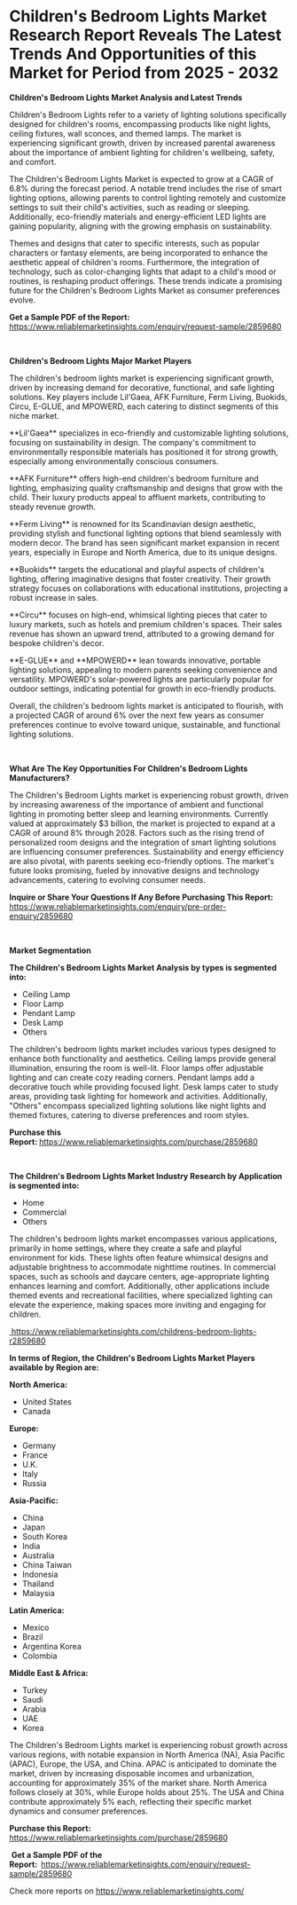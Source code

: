 <p><h1>Children's Bedroom Lights Market Research Report Reveals The Latest Trends And Opportunities of this Market for Period from 2025 - 2032</h1></p><p><strong>Children's Bedroom Lights Market Analysis and Latest Trends</strong></p>
<p><p>Children's Bedroom Lights refer to a variety of lighting solutions specifically designed for children's rooms, encompassing products like night lights, ceiling fixtures, wall sconces, and themed lamps. The market is experiencing significant growth, driven by increased parental awareness about the importance of ambient lighting for children's wellbeing, safety, and comfort. </p><p>The Children's Bedroom Lights Market is expected to grow at a CAGR of 6.8% during the forecast period. A notable trend includes the rise of smart lighting options, allowing parents to control lighting remotely and customize settings to suit their child's activities, such as reading or sleeping. Additionally, eco-friendly materials and energy-efficient LED lights are gaining popularity, aligning with the growing emphasis on sustainability.</p><p>Themes and designs that cater to specific interests, such as popular characters or fantasy elements, are being incorporated to enhance the aesthetic appeal of children's rooms. Furthermore, the integration of technology, such as color-changing lights that adapt to a child's mood or routines, is reshaping product offerings. These trends indicate a promising future for the Children's Bedroom Lights Market as consumer preferences evolve.</p></p>
<p><strong>Get a Sample PDF of the Report:&nbsp;</strong> <a href="https://www.reliablemarketinsights.com/enquiry/request-sample/2859680?utm_campaign=2102&utm_medium=2&utm_source=Github&utm_content=ia&utm_term=12032025&utm_id=childrens-bedroom-lights">https://www.reliablemarketinsights.com/enquiry/request-sample/2859680</a></p>
<p>&nbsp;</p>
<p><strong>Children's Bedroom Lights Major Market Players</strong></p>
<p><p>The children's bedroom lights market is experiencing significant growth, driven by increasing demand for decorative, functional, and safe lighting solutions. Key players include Lil'Gaea, AFK Furniture, Ferm Living, Buokids, Circu, E-GLUE, and MPOWERD, each catering to distinct segments of this niche market.</p><p>**Lil'Gaea** specializes in eco-friendly and customizable lighting solutions, focusing on sustainability in design. The company's commitment to environmentally responsible materials has positioned it for strong growth, especially among environmentally conscious consumers. </p><p>**AFK Furniture** offers high-end children's bedroom furniture and lighting, emphasizing quality craftsmanship and designs that grow with the child. Their luxury products appeal to affluent markets, contributing to steady revenue growth.</p><p>**Ferm Living** is renowned for its Scandinavian design aesthetic, providing stylish and functional lighting options that blend seamlessly with modern decor. The brand has seen significant market expansion in recent years, especially in Europe and North America, due to its unique designs.</p><p>**Buokids** targets the educational and playful aspects of children's lighting, offering imaginative designs that foster creativity. Their growth strategy focuses on collaborations with educational institutions, projecting a robust increase in sales.</p><p>**Circu** focuses on high-end, whimsical lighting pieces that cater to luxury markets, such as hotels and premium children's spaces. Their sales revenue has shown an upward trend, attributed to a growing demand for bespoke children's decor.</p><p>**E-GLUE** and **MPOWERD** lean towards innovative, portable lighting solutions, appealing to modern parents seeking convenience and versatility. MPOWERD's solar-powered lights are particularly popular for outdoor settings, indicating potential for growth in eco-friendly products.</p><p>Overall, the children's bedroom lights market is anticipated to flourish, with a projected CAGR of around 6% over the next few years as consumer preferences continue to evolve toward unique, sustainable, and functional lighting solutions.</p></p>
<p>&nbsp;</p>
<p><strong>What Are The Key Opportunities For Children's Bedroom Lights Manufacturers?</strong></p>
<p><p>The Children's Bedroom Lights market is experiencing robust growth, driven by increasing awareness of the importance of ambient and functional lighting in promoting better sleep and learning environments. Currently valued at approximately $3 billion, the market is projected to expand at a CAGR of around 8% through 2028. Factors such as the rising trend of personalized room designs and the integration of smart lighting solutions are influencing consumer preferences. Sustainability and energy efficiency are also pivotal, with parents seeking eco-friendly options. The market's future looks promising, fueled by innovative designs and technology advancements, catering to evolving consumer needs.</p></p>
<p><strong>Inquire or Share Your Questions If Any Before Purchasing This Report:</strong> <a href="https://www.reliablemarketinsights.com/enquiry/pre-order-enquiry/2859680?utm_campaign=2102&utm_medium=2&utm_source=Github&utm_content=ia&utm_term=12032025&utm_id=childrens-bedroom-lights">https://www.reliablemarketinsights.com/enquiry/pre-order-enquiry/2859680</a></p>
<p>&nbsp;</p>
<p><strong>Market Segmentation</strong></p>
<p><strong>The Children's Bedroom Lights Market Analysis by types is segmented into:</strong></p>
<p><ul><li>Ceiling Lamp</li><li>Floor Lamp</li><li>Pendant Lamp</li><li>Desk Lamp</li><li>Others</li></ul></p>
<p><p>The children's bedroom lights market includes various types designed to enhance both functionality and aesthetics. Ceiling lamps provide general illumination, ensuring the room is well-lit. Floor lamps offer adjustable lighting and can create cozy reading corners. Pendant lamps add a decorative touch while providing focused light. Desk lamps cater to study areas, providing task lighting for homework and activities. Additionally, "Others" encompass specialized lighting solutions like night lights and themed fixtures, catering to diverse preferences and room styles.</p></p>
<p><strong>Purchase this Report:&nbsp;</strong><a href="https://www.reliablemarketinsights.com/purchase/2859680?utm_campaign=2102&utm_medium=2&utm_source=Github&utm_content=ia&utm_term=12032025&utm_id=childrens-bedroom-lights">https://www.reliablemarketinsights.com/purchase/2859680</a></p>
<p>&nbsp;</p>
<p><strong>The Children's Bedroom Lights Market Industry Research by Application is segmented into:</strong></p>
<p><ul><li>Home</li><li>Commercial</li><li>Others</li></ul></p>
<p><p>The children's bedroom lights market encompasses various applications, primarily in home settings, where they create a safe and playful environment for kids. These lights often feature whimsical designs and adjustable brightness to accommodate nighttime routines. In commercial spaces, such as schools and daycare centers, age-appropriate lighting enhances learning and comfort. Additionally, other applications include themed events and recreational facilities, where specialized lighting can elevate the experience, making spaces more inviting and engaging for children.</p></p>
<p><a href="https://www.reliablemarketinsights.com/childrens-bedroom-lights-r2859680?utm_campaign=2102&utm_medium=2&utm_source=Github&utm_content=ia&utm_term=12032025&utm_id=childrens-bedroom-lights">&nbsp;https://www.reliablemarketinsights.com/childrens-bedroom-lights-r2859680</a></p>
<p><strong>In terms of Region, the Children's Bedroom Lights Market Players available by Region are:</strong></p>
<p>
    <p> <strong> North America: </strong>
        <ul>
            <li>United States</li>
            <li>Canada</li>
        </ul>
        </p> 
    <p> <strong> Europe: </strong>
        <ul>
            <li>Germany</li>
            <li>France</li>
            <li>U.K.</li>
            <li>Italy</li>
            <li>Russia</li>
        </ul>
        </p> 
    <p> <strong> Asia-Pacific: </strong>
        <ul>
            <li>China</li>
            <li>Japan</li>
            <li>South Korea</li>
            <li>India</li>
            <li>Australia</li>
            <li>China Taiwan</li>
            <li>Indonesia</li>
            <li>Thailand</li>
            <li>Malaysia</li>
        </ul>
        </p> 
    <p> <strong> Latin America: </strong>
        <ul>
            <li>Mexico</li>
            <li>Brazil</li>
            <li>Argentina Korea</li>
            <li>Colombia</li>
        </ul>
        </p> 
    <p> <strong> Middle East & Africa: </strong>
        <ul>
            <li>Turkey</li>
            <li>Saudi</li>
            <li>Arabia</li>
            <li>UAE</li>
            <li>Korea</li>
        </ul>
    </p>
    </p>
<p><p>The Children's Bedroom Lights market is experiencing robust growth across various regions, with notable expansion in North America (NA), Asia Pacific (APAC), Europe, the USA, and China. APAC is anticipated to dominate the market, driven by increasing disposable incomes and urbanization, accounting for approximately 35% of the market share. North America follows closely at 30%, while Europe holds about 25%. The USA and China contribute approximately 5% each, reflecting their specific market dynamics and consumer preferences.</p></p>
<p><strong>Purchase this Report: </strong><a href="https://www.reliablemarketinsights.com/purchase/2859680?utm_campaign=2102&utm_medium=2&utm_source=Github&utm_content=ia&utm_term=12032025&utm_id=childrens-bedroom-lights">https://www.reliablemarketinsights.com/purchase/2859680</a></p>
<p>&nbsp;<strong>Get a Sample PDF of the Report:&nbsp;&nbsp;</strong><a href="https://www.reliablemarketinsights.com/enquiry/request-sample/2859680?utm_campaign=2102&utm_medium=2&utm_source=Github&utm_content=ia&utm_term=12032025&utm_id=childrens-bedroom-lights">https://www.reliablemarketinsights.com/enquiry/request-sample/2859680</a></p>
<p><strong></strong></p>
<p>Check more reports on <a href="https://www.reliablemarketinsights.com/?utm_campaign=2102&utm_medium=2&utm_source=Github&utm_content=ia&utm_term=12032025&utm_id=childrens-bedroom-lights">https://www.reliablemarketinsights.com/</a></p>